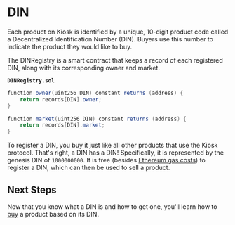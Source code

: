# DIN

Each product on Kiosk is identified by a unique, 10-digit product code called a Decentralized Identification Number (DIN). Buyers use this number to indicate the product they would like to buy.

The DINRegistry is a smart contract that keeps a record of each registered DIN, along with its corresponding owner and market.

**`DINRegistry.sol`**
```cs
function owner(uint256 DIN) constant returns (address) {
    return records[DIN].owner;
}

function market(uint256 DIN) constant returns (address) {
    return records[DIN].market;
}
```

To register a DIN, you buy it just like all other products that use the Kiosk protocol. That's right, a DIN has a DIN! Specifically, it is represented by the genesis DIN of `1000000000`. It is free (besides [Ethereum gas costs](https://www.ethereum.org/ether)) to register a DIN, which can then be used to sell a product.

## Next Steps

Now that you know what a DIN is and how to get one, you'll learn how to [buy](../intro/buy.md) a product based on its DIN.
